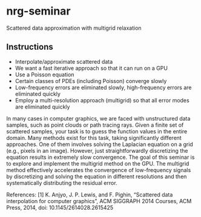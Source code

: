 # nrg-seminar

Scattered data approximation with multigrid relaxation

## Instructions

- Interpolate/approximate scattered data
- We want a fast iterative approach so that it can run on a GPU
- Use a Poisson equation
- Certain classes of PDEs (including Poisson) converge slowly
- Low-frequency errors are eliminated slowly, high-frequency errors are eliminated quickly
- Employ a multi-resolution approach (multigrid) so that all error modes are eliminated quickly

In many cases in computer graphics, we are faced with unstructured data samples, such as point clouds or path
tracing rays. Given a finite set of scattered samples, your task is to guess the function values in the entire domain.
Many methods exist for this task, taking significantly different approaches. One of them involves solving the Laplacian
equation on a grid (e.g., pixels in an image). However, just straightforwardly discretizing the equation results in
extremely slow convergence. The goal of this seminar is to explore and implement the multigrid method on the GPU.
The multigrid method effectively accelerates the convergence of low-frequency signals by discretizing and solving the
equation in different resolutions and then systematically distributing the residual error.

References:
[1] K. Anjyo, J. P. Lewis, and F. Pighin, “Scattered data interpolation for computer graphics”,
ACM SIGGRAPH 2014 Courses, ACM Press, 2014, doi: 10.1145/2614028.2615425
